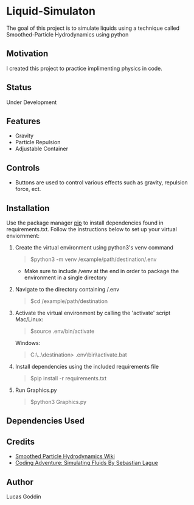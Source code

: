 # Liquid-Simulaton

The goal of this project is to simulate liquids using a technique called Smoothed-Particle Hydrodynamics using python

## Motivation

I created this project to practice implimenting physics in code.

## Status

Under Development

## Features

- Gravity
- Particle Repulsion
- Adjustable Container

## Controls

- Buttons are used to control various effects such as gravity, repulsion force, ect.

## Installation

Use the package manager [pip](https://pip.pypa.io/en/stable/) to install dependencies found in requirements.txt.
Follow the instructions below to set up your virtual enviornment:

1. Create the virtual environment using python3's venv command

   > $python3 -m venv /example/path/destination/.env

   - Make sure to include /venv at the end in order to package the environment in a single directory

2. Navigate to the directory containing /.env
   > $cd /example/path/destination
3. Activate the virtual environment by calling the 'activate' script
   Mac/Linux:

   > $source .env/bin/activate

   Windows:

   > C:\\..\destination> .env\\bin\\activate.bat

4. Install dependencies using the included requirements file

   > $pip install -r requirements.txt

5. Run Graphics.py
   > $python3 Graphics.py

## Dependencies Used

## Credits

- [Smoothed Particle Hydrodynamics Wiki](https://en.wikipedia.org/wiki/Smoothed-particle_hydrodynamics)
- [Coding Adventure: Simulating Fluids By Sebastian Lague ](https://youtu.be/rSKMYc1CQHE?si=SritZ9ryH0EIech2)

## Author

Lucas Goddin
